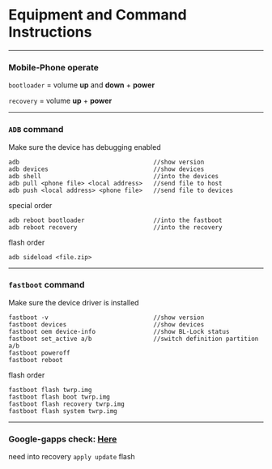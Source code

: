 # Equipment and Command Instructions
-------------------------------------

### Mobile-Phone operate
`bootloader` = volume **up** and **down** + **power**

`recovery` = volume **up** + **power**

-------------------------------------

### `ADB` command
Make sure the device has debugging enabled

    adb                                     //show version
    adb devices                             //show devices
    adb shell                               //into the devices
    adb pull <phone file> <local address>   //send file to host
    adb push <local address> <phone file>   //send file to devices
special order

    adb reboot bootloader                   //into the fastboot
    adb reboot recovery                     //into the recovery
flash order

    adb sideload <file.zip>

-------------------------------------

### `fastboot` command
Make sure the device driver is installed

    fastboot -v                             //show version
    fastboot devices                        //show devices
    fastboot oem device-info                //show BL-Lock status
    fastboot set_active a/b                 //switch definition partition a/b
    fastboot poweroff
    fastboot reboot
flash order

    fastboot flash twrp.img
    fastboot flash boot twrp.img
    fastboot flash recovery twrp.img
    fastboot flash system twrp.img
    
-------------------------------------

### Google-gapps check: [Here](https://opengapps.org)
need into recovery `apply update` flash
